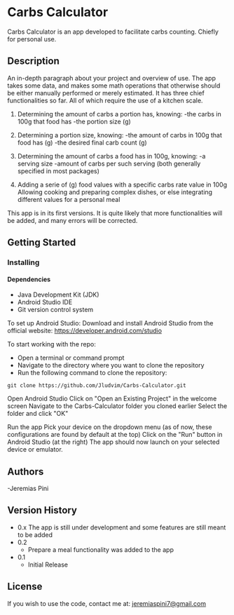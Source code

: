 # Carbs Calculator

Carbs Calculator is an app developed to facilitate carbs counting. Chiefly for personal use.

## Description

An in-depth paragraph about your project and overview of use.
The app takes some data, and makes some math operations that otherwise should be either manually performed
or merely estimated.
It has three chief functionalities so far. All of which require the use of a kitchen scale.

 1. Determining the amount of carbs a portion has, knowing: 
                -the carbs in 100g that food has
                -the portion size (g)

2. Determining a portion size, knowing:
                -the amount of carbs in 100g that food has (g)
                -the desired final carb count (g)

 3. Determining the amount of carbs a food has in 100g, knowing:
                -a serving size
                -amount of carbs per such serving 
                (both generally specified in most packages)
    
 4. Adding a serie of (g) food values with a specific carbs rate value in 100g
    Allowing cooking and preparing complex dishes, or else integrating different values for a personal meal


This app is in its first versions.
It is quite likely that more functionalities will be added, and many errors will be corrected.


## Getting Started

### Installing

#### Dependencies
* Java Development Kit (JDK)
* Android Studio IDE
* Git version control system

To set up Android Studio:
Download and install Android Studio from the official website: https://developer.android.com/studio

To start working with the repo:
* Open a terminal or command prompt
* Navigate to the directory where you want to clone the repository
* Run the following command to clone the repository:
 ```
git clone https://github.com/Jludvim/Carbs-Calculator.git
 ```

Open Android Studio
Click on "Open an Existing Project" in the welcome screen
Navigate to the Carbs-Calculator folder you cloned earlier
Select the folder and click "OK"

Run the app
Pick your device on the dropdown menu (as of now, these configurations are found by default at the top)
Click on the "Run" button in Android Studio (at the right)
The app should now launch on your selected device or emulator.


## Authors

-Jeremias Pini



## Version History

* 0.x The app is still under development and some features are still meant to be added
* 0.2
   * Prepare a meal functionality was added to the app
* 0.1
    * Initial Release
 


## License

If you wish to use the code, contact me at: jeremiaspini7@gmail.com
